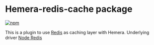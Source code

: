 # Hemera-redis-cache package

[![npm](https://img.shields.io/npm/v/hemera-redis-cache.svg?maxAge=3600)](https://www.npmjs.com/package/hemera-redis-cache)

This is a plugin to use [Redis](https://redis.io/) as caching layer with Hemera. Underlying driver [Node Redis](https://github.com/NodeRedis/node_redis)
